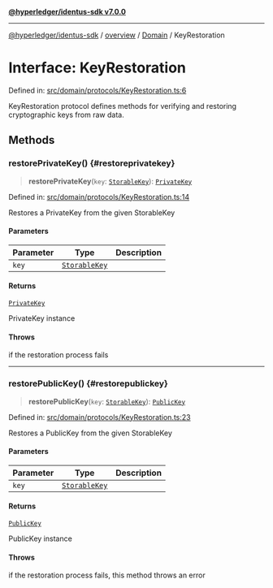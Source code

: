 [**@hyperledger/identus-sdk v7.0.0**](../../../../README.md)

***

[@hyperledger/identus-sdk](../../../../README.md) / [overview](../../../README.md) / [Domain](../README.md) / KeyRestoration

# Interface: KeyRestoration

Defined in: [src/domain/protocols/KeyRestoration.ts:6](https://github.com/hyperledger/identus-edge-agent-sdk-ts/blob/96423ee84b124a31ce63036d9d623d1cb73a13c2/src/domain/protocols/KeyRestoration.ts#L6)

KeyRestoration protocol defines methods for verifying and restoring cryptographic keys from raw data.

## Methods

### restorePrivateKey() {#restoreprivatekey}

> **restorePrivateKey**(`key`: [`StorableKey`](StorableKey.md)): [`PrivateKey`](../classes/PrivateKey.md)

Defined in: [src/domain/protocols/KeyRestoration.ts:14](https://github.com/hyperledger/identus-edge-agent-sdk-ts/blob/96423ee84b124a31ce63036d9d623d1cb73a13c2/src/domain/protocols/KeyRestoration.ts#L14)

Restores a PrivateKey from the given StorableKey

#### Parameters

| Parameter | Type | Description |
| ------ | ------ | ------ |
| `key` | [`StorableKey`](StorableKey.md) |  |

#### Returns

[`PrivateKey`](../classes/PrivateKey.md)

PrivateKey instance

#### Throws

if the restoration process fails

***

### restorePublicKey() {#restorepublickey}

> **restorePublicKey**(`key`: [`StorableKey`](StorableKey.md)): [`PublicKey`](../classes/PublicKey.md)

Defined in: [src/domain/protocols/KeyRestoration.ts:23](https://github.com/hyperledger/identus-edge-agent-sdk-ts/blob/96423ee84b124a31ce63036d9d623d1cb73a13c2/src/domain/protocols/KeyRestoration.ts#L23)

Restores a PublicKey from the given StorableKey

#### Parameters

| Parameter | Type | Description |
| ------ | ------ | ------ |
| `key` | [`StorableKey`](StorableKey.md) |  |

#### Returns

[`PublicKey`](../classes/PublicKey.md)

PublicKey instance

#### Throws

if the restoration process fails, this method throws an error
